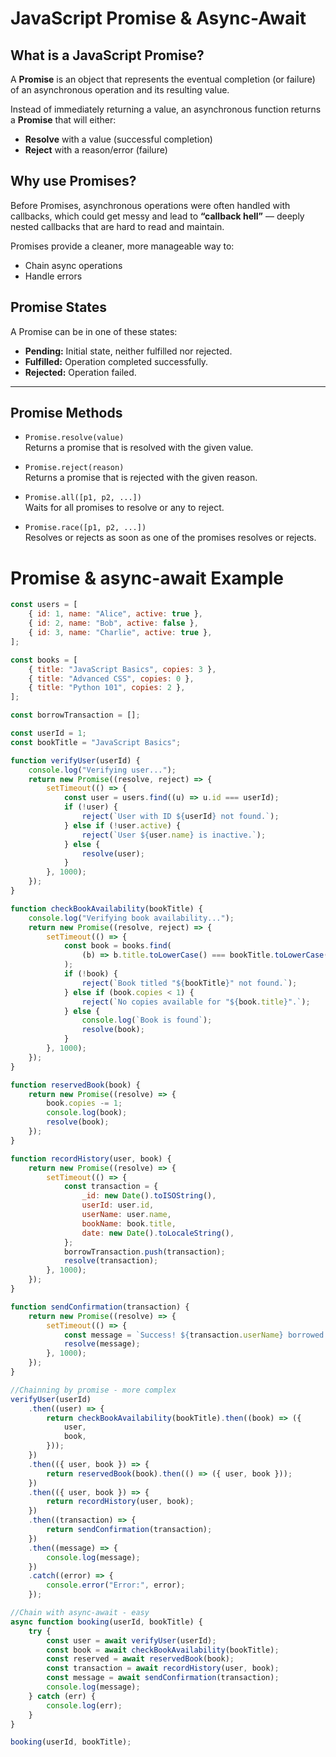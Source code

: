 # JavaScript Promise & Async-Await

## What is a JavaScript Promise?

A **Promise** is an object that represents the eventual completion (or failure) of an asynchronous operation and its resulting value.

Instead of immediately returning a value, an asynchronous function returns a **Promise** that will either:

-   **Resolve** with a value (successful completion)
-   **Reject** with a reason/error (failure)

## Why use Promises?

Before Promises, asynchronous operations were often handled with callbacks, which could get messy and lead to **“callback hell”** — deeply nested callbacks that are hard to read and maintain.

Promises provide a cleaner, more manageable way to:

-   Chain async operations
-   Handle errors

## Promise States

A Promise can be in one of these states:

-   **Pending:** Initial state, neither fulfilled nor rejected.
-   **Fulfilled:** Operation completed successfully.
-   **Rejected:** Operation failed.

---

## Promise Methods

-   `Promise.resolve(value)`  
    Returns a promise that is resolved with the given value.

-   `Promise.reject(reason)`  
    Returns a promise that is rejected with the given reason.

-   `Promise.all([p1, p2, ...])`  
    Waits for all promises to resolve or any to reject.

-   `Promise.race([p1, p2, ...])`  
    Resolves or rejects as soon as one of the promises resolves or rejects.

# Promise & async-await Example

```js
const users = [
    { id: 1, name: "Alice", active: true },
    { id: 2, name: "Bob", active: false },
    { id: 3, name: "Charlie", active: true },
];

const books = [
    { title: "JavaScript Basics", copies: 3 },
    { title: "Advanced CSS", copies: 0 },
    { title: "Python 101", copies: 2 },
];

const borrowTransaction = [];

const userId = 1;
const bookTitle = "JavaScript Basics";

function verifyUser(userId) {
    console.log("Verifying user...");
    return new Promise((resolve, reject) => {
        setTimeout(() => {
            const user = users.find((u) => u.id === userId);
            if (!user) {
                reject(`User with ID ${userId} not found.`);
            } else if (!user.active) {
                reject(`User ${user.name} is inactive.`);
            } else {
                resolve(user);
            }
        }, 1000);
    });
}

function checkBookAvailability(bookTitle) {
    console.log("Verifying book availability...");
    return new Promise((resolve, reject) => {
        setTimeout(() => {
            const book = books.find(
                (b) => b.title.toLowerCase() === bookTitle.toLowerCase()
            );
            if (!book) {
                reject(`Book titled "${bookTitle}" not found.`);
            } else if (book.copies < 1) {
                reject(`No copies available for "${book.title}".`);
            } else {
                console.log(`Book is found`);
                resolve(book);
            }
        }, 1000);
    });
}

function reservedBook(book) {
    return new Promise((resolve) => {
        book.copies -= 1;
        console.log(book);
        resolve(book);
    });
}

function recordHistory(user, book) {
    return new Promise((resolve) => {
        setTimeout(() => {
            const transaction = {
                _id: new Date().toISOString(),
                userId: user.id,
                userName: user.name,
                bookName: book.title,
                date: new Date().toLocaleString(),
            };
            borrowTransaction.push(transaction);
            resolve(transaction);
        }, 1000);
    });
}

function sendConfirmation(transaction) {
    return new Promise((resolve) => {
        setTimeout(() => {
            const message = `Success! ${transaction.userName} borrowed "${transaction.bookName}" on ${transaction.date}. Transaction ID: ${transaction._id}`;
            resolve(message);
        }, 1000);
    });
}
```

```js
//Chainning by promise - more complex
verifyUser(userId)
    .then((user) => {
        return checkBookAvailability(bookTitle).then((book) => ({
            user,
            book,
        }));
    })
    .then(({ user, book }) => {
        return reservedBook(book).then(() => ({ user, book }));
    })
    .then(({ user, book }) => {
        return recordHistory(user, book);
    })
    .then((transaction) => {
        return sendConfirmation(transaction);
    })
    .then((message) => {
        console.log(message);
    })
    .catch((error) => {
        console.error("Error:", error);
    });
```

```js
//Chain with async-await - easy
async function booking(userId, bookTitle) {
    try {
        const user = await verifyUser(userId);
        const book = await checkBookAvailability(bookTitle);
        const reserved = await reservedBook(book);
        const transaction = await recordHistory(user, book);
        const message = await sendConfirmation(transaction);
        console.log(message);
    } catch (err) {
        console.log(err);
    }
}

booking(userId, bookTitle);
```
